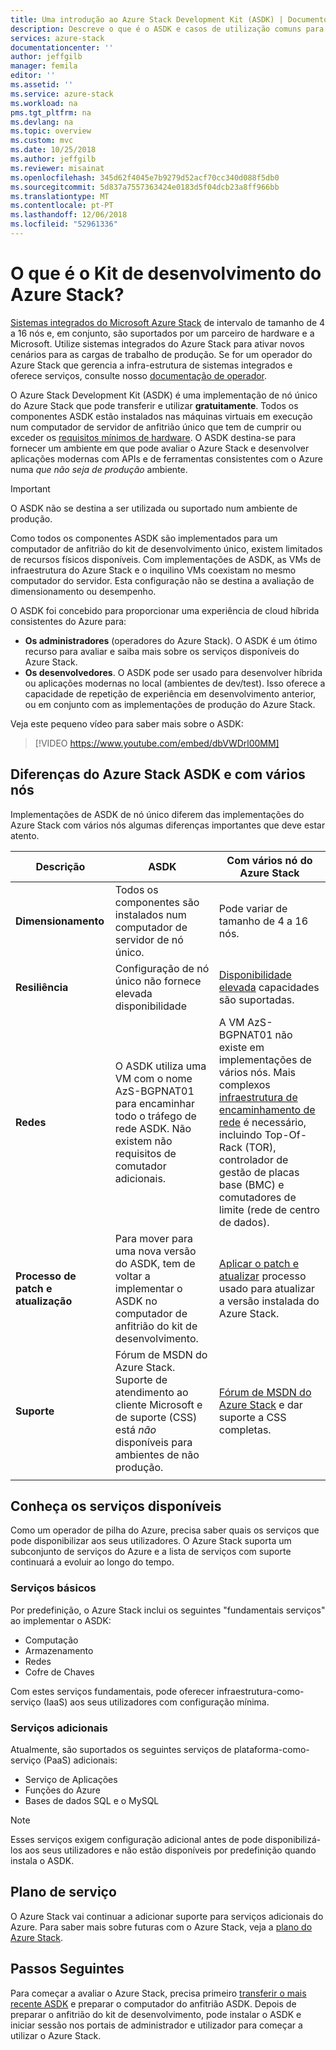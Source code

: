 ```yaml
---
title: Uma introdução ao Azure Stack Development Kit (ASDK) | Documentos da Microsoft
description: Descreve o que é o ASDK e casos de utilização comuns para avaliar o Microsoft Azure Stack.
services: azure-stack
documentationcenter: ''
author: jeffgilb
manager: femila
editor: ''
ms.assetid: ''
ms.service: azure-stack
ms.workload: na
pms.tgt_pltfrm: na
ms.devlang: na
ms.topic: overview
ms.custom: mvc
ms.date: 10/25/2018
ms.author: jeffgilb
ms.reviewer: misainat
ms.openlocfilehash: 345d62f4045e7b9279d52acf70cc340d088f5db0
ms.sourcegitcommit: 5d837a7557363424e0183d5f04dcb23a8ff966bb
ms.translationtype: MT
ms.contentlocale: pt-PT
ms.lasthandoff: 12/06/2018
ms.locfileid: "52961336"
---
```

# <a name="what-is-the-azure-stack-development-kit"></a>O que é o Kit de desenvolvimento do Azure Stack?
[Sistemas integrados do Microsoft Azure Stack](../azure-stack-poc.md) de intervalo de tamanho de 4 a 16 nós e, em conjunto, são suportados por um parceiro de hardware e a Microsoft. Utilize sistemas integrados do Azure Stack para ativar novos cenários para as cargas de trabalho de produção. Se for um operador do Azure Stack que gerencia a infra-estrutura de sistemas integrados e oferece serviços, consulte nosso [documentação de operador](https://docs.microsoft.com/azure/azure-stack).

O Azure Stack Development Kit (ASDK) é uma implementação de nó único do Azure Stack que pode transferir e utilizar **gratuitamente**. Todos os componentes ASDK estão instalados nas máquinas virtuais em execução num computador de servidor de anfitrião único que tem de cumprir ou exceder os [requisitos mínimos de hardware](asdk-deploy-considerations.md#hardware). O ASDK destina-se para fornecer um ambiente em que pode avaliar o Azure Stack e desenvolver aplicações modernas com APIs e de ferramentas consistentes com o Azure numa *que não seja de produção* ambiente. 

> [!IMPORTANT]
> O ASDK não se destina a ser utilizada ou suportado num ambiente de produção.

Como todos os componentes ASDK são implementados para um computador de anfitrião do kit de desenvolvimento único, existem limitados de recursos físicos disponíveis. Com implementações de ASDK, as VMs de infraestrutura do Azure Stack e o inquilino VMs coexistam no mesmo computador do servidor. Esta configuração não se destina a avaliação de dimensionamento ou desempenho.

O ASDK foi concebido para proporcionar uma experiência de cloud híbrida consistentes do Azure para:
- **Os administradores** (operadores do Azure Stack). O ASDK é um ótimo recurso para avaliar e saiba mais sobre os serviços disponíveis do Azure Stack.
- **Os desenvolvedores**. O ASDK pode ser usado para desenvolver híbrida ou aplicações modernas no local (ambientes de dev/test). Isso oferece a capacidade de repetição de experiência em desenvolvimento anterior, ou em conjunto com as implementações de produção do Azure Stack. 

Veja este pequeno vídeo para saber mais sobre o ASDK:

> [!VIDEO https://www.youtube.com/embed/dbVWDrl00MM]


## <a name="asdk-and-multi-node-azure-stack-differences"></a>Diferenças do Azure Stack ASDK e com vários nós
Implementações de ASDK de nó único diferem das implementações do Azure Stack com vários nós algumas diferenças importantes que deve estar atento.

|Descrição|ASDK|Com vários nó do Azure Stack|
|-----|-----|-----|
|**Dimensionamento**|Todos os componentes são instalados num computador de servidor de nó único.|Pode variar de tamanho de 4 a 16 nós.|
|**Resiliência**|Configuração de nó único não fornece elevada disponibilidade|[Disponibilidade elevada](../azure-stack-key-features.md#high-availability-for-azure-stack) capacidades são suportadas.|
|**Redes**|O ASDK utiliza uma VM com o nome AzS-BGPNAT01 para encaminhar todo o tráfego de rede ASDK. Não existem não requisitos de comutador adicionais.|A VM AzS-BGPNAT01 não existe em implementações de vários nós. Mais complexos [infraestrutura de encaminhamento de rede](../azure-stack-network.md#network-infrastructure) é necessário, incluindo Top-Of-Rack (TOR), controlador de gestão de placas base (BMC) e comutadores de limite (rede de centro de dados).|
|**Processo de patch e atualização**|Para mover para uma nova versão do ASDK, tem de voltar a implementar o ASDK no computador de anfitrião do kit de desenvolvimento.|[Aplicar o patch e atualizar](../azure-stack-updates.md) processo usado para atualizar a versão instalada do Azure Stack.|
|**Suporte**|Fórum de MSDN do Azure Stack. Suporte de atendimento ao cliente Microsoft e de suporte (CSS) está *não* disponíveis para ambientes de não produção.|[Fórum de MSDN do Azure Stack](https://social.msdn.microsoft.com/Forums/en-US/home?forum=AzureStack) e dar suporte a CSS completas.|
| | |

## <a name="learn-about-available-services"></a>Conheça os serviços disponíveis
Como um operador de pilha do Azure, precisa saber quais os serviços que pode disponibilizar aos seus utilizadores. O Azure Stack suporta um subconjunto de serviços do Azure e a lista de serviços com suporte continuará a evoluir ao longo do tempo.

### <a name="foundational-services"></a>Serviços básicos
Por predefinição, o Azure Stack inclui os seguintes "fundamentais serviços" ao implementar o ASDK:
- Computação
- Armazenamento
- Redes
- Cofre de Chaves

Com estes serviços fundamentais, pode oferecer infraestrutura-como-serviço (IaaS) aos seus utilizadores com configuração mínima.

### <a name="additional-services"></a>Serviços adicionais
Atualmente, são suportados os seguintes serviços de plataforma-como-serviço (PaaS) adicionais:
- Serviço de Aplicações
- Funções do Azure
- Bases de dados SQL e o MySQL

> [!NOTE]
> Esses serviços exigem configuração adicional antes de pode disponibilizá-los aos seus utilizadores e não estão disponíveis por predefinição quando instala o ASDK.

## <a name="service-roadmap"></a>Plano de serviço
O Azure Stack vai continuar a adicionar suporte para serviços adicionais do Azure. Para saber mais sobre futuras com o Azure Stack, veja a [plano do Azure Stack](https://azure.microsoft.com/roadmap/?tag=azure-stack). 


## <a name="next-steps"></a>Passos Seguintes
Para começar a avaliar o Azure Stack, precisa primeiro [transferir o mais recente ASDK](asdk-download.md) e preparar o computador do anfitrião ASDK. Depois de preparar o anfitrião do kit de desenvolvimento, pode instalar o ASDK e iniciar sessão nos portais de administrador e utilizador para começar a utilizar o Azure Stack.